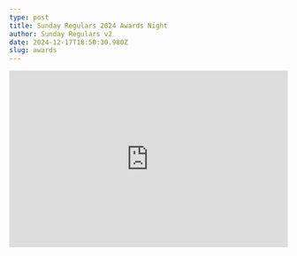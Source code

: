 ```yaml
---
type: post
title: Sunday Regulars 2024 Awards Night
author: Sunday Regulars v2
date: 2024-12-17T18:50:30.980Z
slug: awards
---
```

<div style='position: relative; padding-bottom: 56.25%; padding-top: 35px; height: 0; overflow: hidden;'><iframe sandbox='allow-scripts allow-same-origin allow-presentation' allowfullscreen='true' allowtransparency='true' frameborder='0' height='315' src='https://www.mentimeter.com/app/presentation/al4qpb826e8s3meymmpa51ka57uy4jhy/embed' style='position: absolute; top: 0; left: 0; width: 100%; height: 100%;' width='420'></iframe></div>
